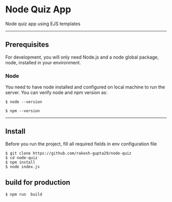 # Node Quiz App

Node quiz app using EJS templates

---

## Prerequisites

For development, you will only need Node.js and a node global package, node, installed in your environment.

### Node

You need to have node installed and configured on local machine to run the server. You can verify node and npm version as:

    $ node --version

    $ npm --version

---

## Install

Before you run the project, fill all required fields in env configuration file

    $ git clone https://github.com/rakesh-gupta29/node-quiz
    $ cd node-quiz
    $ npm install
    $ node index.js

## build for production

    $ npm run  build
